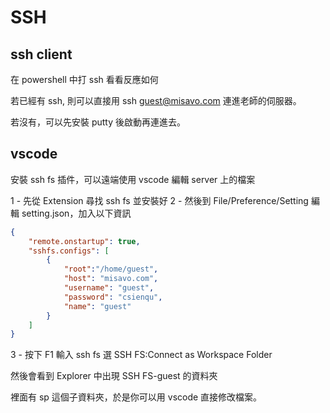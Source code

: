 # SSH

## ssh client

在 powershell 中打 ssh 看看反應如何

若已經有 ssh, 則可以直接用 ssh guest@misavo.com 連進老師的伺服器。

若沒有，可以先安裝 putty 後啟動再連進去。

## vscode

安裝 ssh fs 插件，可以遠端使用 vscode 編輯 server 上的檔案

1 - 先從 Extension 尋找 ssh fs 並安裝好
2 - 然後到 File/Preference/Setting 編輯 setting.json，加入以下資訊

```json
{
    "remote.onstartup": true,
    "sshfs.configs": [
        {
            "root":"/home/guest",
            "host": "misavo.com",
            "username": "guest",
            "password": "csienqu",
            "name": "guest"
        }
    ]
}
```

3 - 按下 F1 輸入 ssh fs 選 SSH FS:Connect as Workspace Folder 

然後會看到 Explorer 中出現 SSH FS-guest 的資料夾

裡面有 sp 這個子資料夾，於是你可以用 vscode 直接修改檔案。

